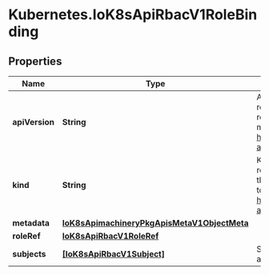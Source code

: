 # Kubernetes.IoK8sApiRbacV1RoleBinding

## Properties

Name | Type | Description | Notes
------------ | ------------- | ------------- | -------------
**apiVersion** | **String** | APIVersion defines the versioned schema of this representation of an object. Servers should convert recognized schemas to the latest internal value, and may reject unrecognized values. More info: https://git.k8s.io/community/contributors/devel/sig-architecture/api-conventions.md#resources | [optional] 
**kind** | **String** | Kind is a string value representing the REST resource this object represents. Servers may infer this from the endpoint the client submits requests to. Cannot be updated. In CamelCase. More info: https://git.k8s.io/community/contributors/devel/sig-architecture/api-conventions.md#types-kinds | [optional] 
**metadata** | [**IoK8sApimachineryPkgApisMetaV1ObjectMeta**](IoK8sApimachineryPkgApisMetaV1ObjectMeta.md) |  | [optional] 
**roleRef** | [**IoK8sApiRbacV1RoleRef**](IoK8sApiRbacV1RoleRef.md) |  | 
**subjects** | [**[IoK8sApiRbacV1Subject]**](IoK8sApiRbacV1Subject.md) | Subjects holds references to the objects the role applies to. | [optional] 


